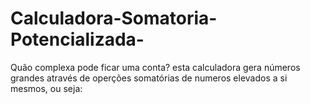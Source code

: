 # Calculadora-Somatoria-Potencializada-
Quão complexa pode ficar uma conta? esta calculadora gera números grandes através de operções somatórias de numeros elevados a si mesmos, ou seja:
